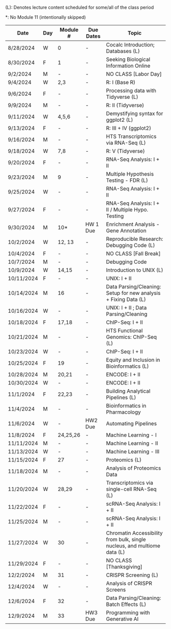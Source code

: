 (L): Denotes lecture content scheduled for some/all of the class period

*: No Module 11 (intentionally skipped)

| Date       | Day | Module # | Due Dates | Topic                                                                    |
|------------|-----|----------|-----------|--------------------------------------------------------------------------|
| 8/28/2024  | W   | 0        | -         | Cocalc Introduction; Databases (L)                                       |
| 8/30/2024  | F   | 1        | -         | Seeking Biological Information Online                                    |
| 9/2/2024   | M   | -        | -         | NO CLASS [Labor Day]                                                     |
| 9/4/2024   | W   | 2,3      | -         | R: I (Base R)                                                            |
| 9/6/2024   | F   | -        | -         | Processing data with Tidyverse (L)                                       |
| 9/9/2024   | M   | -        | -         | R: II (Tidyverse)                                                        |
| 9/11/2024  | W   | 4,5,6    | -         | Demystifying syntax for ggplot2 (L)                                      |
| 9/13/2024  | F   | -        | -         | R: III + IV (ggplot2)                                                    |
| 9/16/2024  | M   | -        | -         | HTS Transcriptomics via RNA-Seq (L)                                      |
| 9/18/2024  | W   | 7,8      | -         | R: V (Tidyverse)                                                         |
| 9/20/2024  | F   | -        | -         | RNA-Seq Analysis: I + II                                                 |
| 9/23/2024  | M   | 9        | -         | Multiple Hypothesis Testing - FDR (L)                                    |
| 9/25/2024  | W   | -        | -         | RNA-Seq Analysis: I + II                                                 |
| 9/27/2024  | F   | -        | -         | RNA-Seq Analysis: I + II / Multiple Hypo. Testing                        |
| 9/30/2024  | M   | 10*      | HW 1 Due  | Enrichment Analysis - Gene Annotation                                    |
| 10/2/2024  | W   | 12, 13   | -         | Reproducible Research: Debugging Code (L)                                |
| 10/4/2024  | F   | -        | -         | NO CLASS [Fall Break]                                                    |
| 10/7/2024  | M   | -        | -         | Debugging Code                                                           |
| 10/9/2024  | W   | 14,15    | -         | Introduction to UNIX (L)                                                 |
| 10/11/2024 | F   | -        | -         | UNIX: I + II                                                             |
| 10/14/2024 | M   | 16       | -         | Data Parsing/Cleaning: Setup for new analysis + Fixing Data (L)          |
| 10/16/2024 | W   | -        | -         | UNIX: I + II ; Data Parsing/Cleaning                                     |
| 10/18/2024 | F   | 17,18    | -         | ChIP-Seq: I + II                                                         |
| 10/21/2024 | M   | -        | -         | HTS Functional Genomics: ChIP-Seq (L)                                    |
| 10/23/2024 | W   | -        | -         | ChIP-Seq: I + II                                                         |
| 10/25/2024 | F   | 19       | -         | Equity and Inclusion in Bioinformatics (L)                               |
| 10/28/2024 | M   | 20,21    | -         | ENCODE: I + II                                                           |
| 10/30/2024 | W   | -        | -         | ENCODE: I + II                                                           |
| 11/1/2024  | F   | 22,23    | -         | Building Analytical Pipelines (L)                                        |
| 11/4/2024  | M   | -        | -         | Bioinformatics in Pharmacology                                           |
| 11/6/2024  | W   | -        | HW2 Due   | Automating Pipelines                                                     |
| 11/8/2024  | F   | 24,25,26 | -         | Machine Learning - I                                                     |
| 11/11/2024 | M   | -        | -         | Machine Learning - II                                                    |
| 11/13/2024 | W   | -        | -         | Machine Learning - III                                                   |
| 11/15/2024 | F   | 27       | -         | Proteomics (L)                                                           |
| 11/18/2024 | M   | -        | -         | Analysis of Proteomics Data                                              |
| 11/20/2024 | W   | 28,29    | -         | Transcriptomics via single-cell RNA-Seq (L)                              |
| 11/22/2024 | F   | -        | -         | scRNA-Seq Analysis: I + II                                               |
| 11/25/2024 | M   | -        | -         | scRNA-Seq Analysis: I + II                                               |
| 11/27/2024 | W   | 30       | -         | Chromatin Accessibility from bulk, single nucleus, and multiome data (L) |
| 11/29/2024 | F   | -        | -         | NO CLASS [Thanksgiving]                                                  |
| 12/2/2024  | M   | 31       | -         | CRISPR Screening (L)                                                     |
| 12/4/2024  | W   | -        | -         | Analysis of CRISPR Screens                                               |
| 12/6/2024  | F   | 32       | -         | Data Parsing/Cleaning: Batch Effects (L)                                 |
| 12/9/2024  | M   | 33       | HW3 Due   | Programming with Generative AI                                           |
